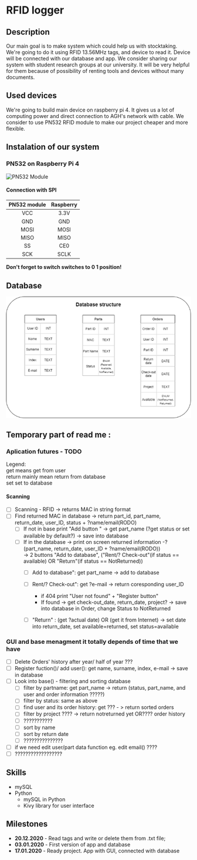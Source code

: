 # RFID logger
## Description
Our main goal is to make system which could help us with stocktaking. We're going to do it using RFID 13.56MHz tags, and device to read it. Device will be connected with our database and app. We consider sharing our system with student research groups at our university. It will be very helpful for them because of possibility of renting tools and devices without many documents.

## Used devices
We're going to build main device on raspberry pi 4. It gives us a lot of computing power and direct connection to AGH's network with cable. We consider to use PN532 RFID module to make our project cheaper and more flexible.

## Instalation of our system
### PN532 on Raspberry Pi 4
<img src="https://botland.com.pl/64035-thickbox_default/modul-rfidnfc-pn532-1356mhz-i2cspi-karta-i-brelok.jpg" alt="PN532 Module" width="200" height="200">  
  
#### Connection with SPI
| PN532 module | Raspberry |
|:------------:|:---------:|
|     VCC      |    3.3V   |
|     GND      |    GND    |
|     MOSI     |    MOSI   |
|     MISO     |    MISO   |
|     SS       |    CE0    |
|     SCK      |    SCLK   |

**Don't forget to switch switches to 0 1 position!**


## Database 
<img src="./Graphics/base.png" alt="Database structure">

## Temporary part of read me :  
### Aplication futures - TODO  
Legend:  
get means get from user   
return mainly mean return from database  
set set to database  
#### Scanning  
- [ ] Scanning - RFID -> returns MAC in string format  
- [ ] Find returned MAC in database -> return part_id, part_name, return_date, user_ID, status + ?name/email(RODO)
    - [ ] If not in base print "Add button " -> get part_name (?get status or set available by default?) -> save into database 
    - [ ] If in the database -> print on screen returned information -?(part_name, return_date, user_ID + ?name/email(RODO))   
        -> 2 buttons "Add to database", ("Rent/? Check-out"(if status == available) OR "Return"(if status == NotReturned))   
        - [ ] Add to database": get part_name -> add to database   
        - [ ] Rent/? Check-out": get ?e-mail -> return coresponding user_ID    
            - if 404 print "User not found" + "Register button"   
            - If found -> get check-out_date, return_date, project? -> save into database in Order, change Status to NotReturned   
        - [ ] "Return" : (get ?actual date) OR (get it from Internet)  -> set date into return_date, set available=returned, set status=available     
            

### GUI and base menagment   it totally depends of time that we have      
- [ ] Delete Orders' history after year/ half of year ???  
- [ ] Register fuction()/ add user(): get name, surname, index, e-mail -> save in database 
- [ ] Look into base() - filtering and sorting database
    - [ ] filter by partname: get part_name -> return (status, part_name, and user and order information  ?????)
    - [ ] filter by status:  same as above
    - [ ] find user and its order history: get ??? - > return sorted orders  
    - [ ] filter by project ???? -> return notreturned yet OR???? order history
    - [ ] ???????????
    - [ ] sort by name
    - [ ] sort by return date
    - [ ] ???????????????
- [ ] if we need edit user/part data function eg. edit email() ????
- [ ] ??????????????????

## Skills 
- mySQL 
- Python
  - mySQL in Python 
  - Kivy library for user interface

## Milestones
- **20.12.2020** - Read tags and write or delete them from .txt file;
- **03.01.2020** - First version of app and database
- **17.01.2020** - Ready project. App with GUI, connected with database
